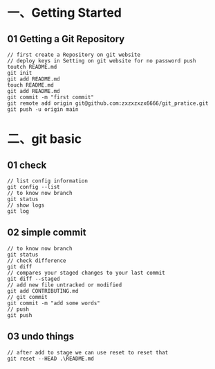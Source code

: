 # 一、Getting Started 
## 01 Getting a Git Repository
    // first create a Repository on git website
    // deploy keys in Setting on git website for no password push
    toutch README.md
    git init
    git add README.md
    touch README.md
    git add README.md
    git commit -m "first commit"
    git remote add origin git@github.com:zxzxzxzx6666/git_pratice.git
    git push -u origin main

# 二、git basic
## 01 check
    // list config information
    git config --list
    // to know now branch
    git status
    // show logs
    git log
## 02 simple commit
    // to know now branch
    git status
    // check difference
    git diff
    // compares your staged changes to your last commit
    git diff --staged
    // add new file untracked or modified
    git add CONTRIBUTING.md
    // git commit 
    git commit -m "add some words"
    // push
    git push
## 03 undo things
    // after add to stage we can use reset to reset that
    git reset --HEAD .\README.md
